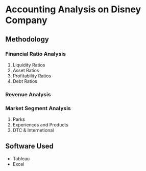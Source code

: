 # Accounting Analysis on Disney Company
## Methodology
### Financial Ratio Analysis
1. Liquidity Ratios
2. Asset Ratios
3. Profitability Ratios
4. Debt Ratios
### Revenue Analysis
### Market Segment Analysis
1. Parks
2. Experiences and Products
3. DTC & Internetional
## Software Used
- Tableau
- Excel

